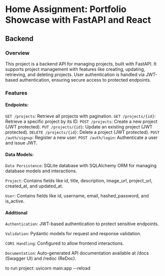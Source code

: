 # Home Assignment: Portfolio Showcase with FastAPI and React

## Backend

### Overview

This project is a backend API for managing projects, built with FastAPI. It supports project management with features like creating, updating, retrieving, and deleting projects. User authentication is handled via JWT-based authentication, ensuring secure access to protected endpoints.

### Features

#### Endpoints:

```GET /projects```: Retrieve all projects with pagination.
```GET /projects/{id}```: Retrieve a specific project by its ID.
```POST /projects```: Create a new project (JWT protected).
```PUT /projects/{id}```: Update an existing project (JWT protected).
```DELETE /projects/{id}```: Delete a project (JWT protected).
```POST /auth/signup```: Register a new user.
```POST /auth/login```: Authenticate a user and issue JWT.

#### Data Models: 

```Data Persistence```: SQLite database with SQLAlchemy ORM for managing database models and interactions.

```Project```: Contains fields like id, title, description, image_url, project_url, created_at, and updated_at.

```User```: Contains fields like id, username, email, hashed_password, and is_active.

#### Additional

```Authentication```: JWT-based authentication to protect sensitive endpoints.

```Validation```: Pydantic models for request and response validation.

```CORS Handling```: Configured to allow frontend interactions.

```Documentation```: Auto-generated API documentation available at /docs (Swagger UI) and /redoc (ReDoc).


to run project: uvicorn main:app --reload
